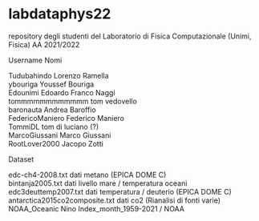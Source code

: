 # labdataphys22
repository degli studenti del Laboratorio di Fisica Computazionale (Unimi, Fisica) AA 2021/2022

Username        Nomi

Tudubahindo     Lorenzo Ramella    
ybouriga        Youssef Bouriga    
Edounimi        Edoardo Franco Naggi    
tommmmmmmmmmmm  tom vedovello    
baronauta       Andrea Baroffio    
FedericoManiero Federico Maniero    
TommiDL         tom di luciano (?)    
MarcoGiussani   Marco Giussani    
RootLover2000   Jacopo Zotti

Dataset

edc-ch4-2008.txt dati metano (EPICA DOME C)    
bintanja2005.txt dati livello mare / temperatura oceani    
edc3deuttemp2007.txt dati temperatura / deuterio (EPICA DOME C)    
antarctica2015co2composite.txt dati co2 (Rianalisi di fonti varie)
NOAA_Oceanic Nino Index_month_1959-2021 / NOAA

